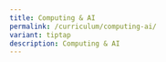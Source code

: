 ```yaml
---
title: Computing & AI
permalink: /curriculum/computing-ai/
variant: tiptap
description: Computing & AI
---
```

